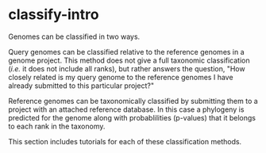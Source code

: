 # classify-intro

Genomes can be classified in two ways.

Query genomes can be classified relative to the reference genomes in a genome project. This method does not give a full taxonomic classification \(_i.e._ it does not include all ranks\), but rather answers the question, "How closely related is my query genome to the reference genomes I have already submitted to this particular project?"

Reference genomes can be taxonomically classified by submitting them to a project with an attached reference database. In this case a phylogeny is predicted for the genome along with probablilities \(p-values\) that it belongs to each rank in the taxonomy.

This section includes tutorials for each of these classification methods.

